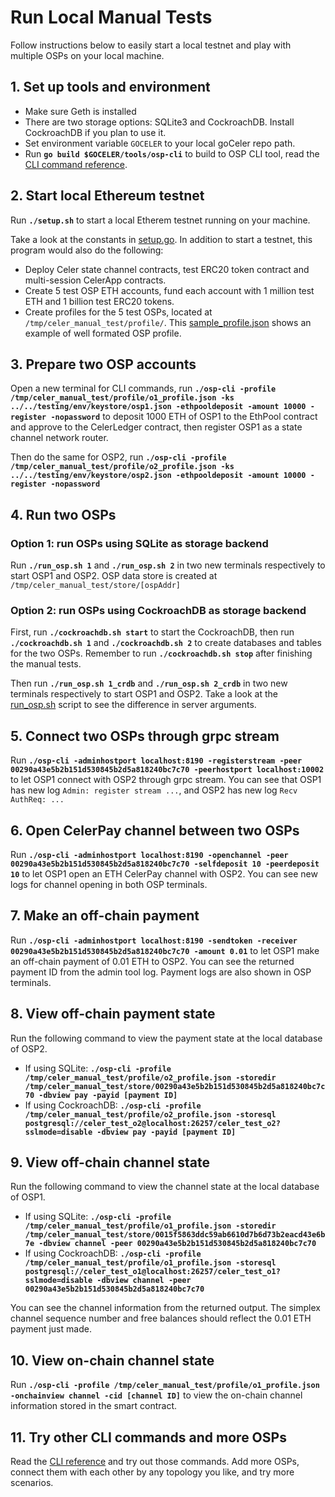 # Run Local Manual Tests

Follow instructions below to easily start a local testnet and play with multiple OSPs on your local machine.

## 1. Set up tools and environment

- Make sure Geth is installed
- There are two storage options: SQLite3 and CockroachDB. Install CockroachDB if you plan to use it.
- Set environment variable `GOCELER` to your local goCeler repo path.
- Run **`go build $GOCELER/tools/osp-cli`** to build to OSP CLI tool, read the [CLI command reference](../../tools/osp-cli/README.md).

## 2. Start local Ethereum testnet

Run **`./setup.sh`** to start a local Etherem testnet running on your machine.

Take a look at the constants in [setup.go](./setup.go). In addition to start a testnet, this program would also do the following:

- Deploy Celer state channel contracts, test ERC20 token contract and multi-session CelerApp contracts.
- Create 5 test OSP ETH accounts, fund each account with 1 million test ETH and 1 billion test ERC20 tokens.
- Create profiles for the 5 test OSPs, located at `/tmp/celer_manual_test/profile/`. This [sample_profile.json](./sample_profile.json) shows an example of well formated OSP profile.

## 3. Prepare two OSP accounts

Open a new terminal for CLI commands, run **`./osp-cli -profile /tmp/celer_manual_test/profile/o1_profile.json -ks ../../testing/env/keystore/osp1.json -ethpooldeposit -amount 10000 -register -nopassword`** to deposit 1000 ETH of OSP1 to the EthPool contract and approve to the CelerLedger contract, then register OSP1 as a state channel network router.

Then do the same for OSP2, run **`./osp-cli -profile /tmp/celer_manual_test/profile/o2_profile.json -ks ../../testing/env/keystore/osp2.json -ethpooldeposit -amount 10000 -register -nopassword`**

## 4. Run two OSPs

### Option 1: run OSPs using SQLite as storage backend

Run **`./run_osp.sh 1`** and **`./run_osp.sh 2`** in two new terminals respectively to start OSP1 and OSP2. OSP data store is created at `/tmp/celer_manual_test/store/[ospAddr]`

### Option 2: run OSPs using CockroachDB as storage backend

First, run **`./cockroachdb.sh start`** to start the CockroachDB, then run **`./cockroachdb.sh 1`** and **`./cockroachdb.sh 2`** to create databases and tables for the two OSPs. Remember to run  **`./cockroachdb.sh stop`** after finishing the manual tests.

Then run **`./run_osp.sh 1_crdb`** and **`./run_osp.sh 2_crdb`** in two new terminals respectively to start OSP1 and OSP2. Take a look at the [run_osp.sh](./run_osp.sh) script to see the difference in server arguments.

## 5. Connect two OSPs through grpc stream

Run **`./osp-cli -adminhostport localhost:8190 -registerstream -peer 00290a43e5b2b151d530845b2d5a818240bc7c70 -peerhostport localhost:10002`** to let OSP1 connect with OSP2 through grpc stream. You can see that OSP1 has new log `Admin: register stream ...`, and OSP2 has new log `Recv AuthReq: ...`

## 6. Open CelerPay channel between two OSPs

Run **`./osp-cli -adminhostport localhost:8190 -openchannel -peer 00290a43e5b2b151d530845b2d5a818240bc7c70 -selfdeposit 10 -peerdeposit 10`** to let OSP1 open an ETH CelerPay channel with OSP2. You can see new logs for channel opening in both OSP terminals.

## 7. Make an off-chain payment

Run **`./osp-cli -adminhostport localhost:8190 -sendtoken -receiver 00290a43e5b2b151d530845b2d5a818240bc7c70 -amount 0.01`** to let OSP1 make an off-chain payment of 0.01 ETH to OSP2. You can see the returned payment ID from the admin tool log. Payment logs are also shown in OSP terminals.

## 8. View off-chain payment state

Run the following command to view the payment state at the local database of OSP2.

- If using SQLite: **`./osp-cli -profile /tmp/celer_manual_test/profile/o2_profile.json -storedir /tmp/celer_manual_test/store/00290a43e5b2b151d530845b2d5a818240bc7c70 -dbview pay -payid [payment ID]`**
- If using CockroachDB: **`./osp-cli -profile /tmp/celer_manual_test/profile/o2_profile.json -storesql postgresql://celer_test_o2@localhost:26257/celer_test_o2?sslmode=disable -dbview pay -payid [payment ID]`**

## 9. View off-chain channel state

Run the following command to view the channel state at the local database of OSP1.

- If using SQLite: **`./osp-cli -profile /tmp/celer_manual_test/profile/o1_profile.json -storedir /tmp/celer_manual_test/store/0015f5863ddc59ab6610d7b6d73b2eacd43e6b7e -dbview channel -peer 00290a43e5b2b151d530845b2d5a818240bc7c70`** 
- If using CockroachDB: **`./osp-cli -profile /tmp/celer_manual_test/profile/o1_profile.json -storesql postgresql://celer_test_o1@localhost:26257/celer_test_o1?sslmode=disable -dbview channel -peer 00290a43e5b2b151d530845b2d5a818240bc7c70`** 

You can see the channel information from the returned output. The simplex channel sequence number and free balances should reflect the 0.01 ETH payment just made.

## 10. View on-chain channel state

Run **`./osp-cli -profile /tmp/celer_manual_test/profile/o1_profile.json -onchainview channel -cid [channel ID]`** to view the on-chain channel information stored in the smart contract. 

## 11. Try other CLI commands and more OSPs

Read the [CLI reference](../../tools/osp-cli/README.md) and try out those commands. Add more OSPs, connect them with each other by any topology you like, and try more scenarios.


